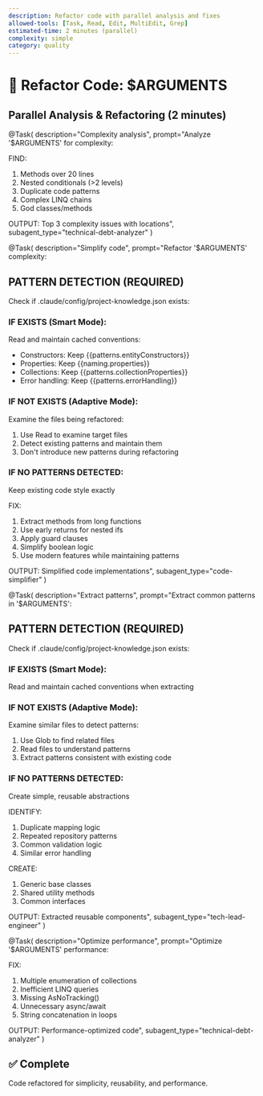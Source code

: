 ```yaml
---
description: Refactor code with parallel analysis and fixes
allowed-tools: [Task, Read, Edit, MultiEdit, Grep]
estimated-time: 2 minutes (parallel)
complexity: simple
category: quality
---
```


# 🔧 Refactor Code: $ARGUMENTS

## Parallel Analysis & Refactoring (2 minutes)

@Task(
  description="Complexity analysis",
  prompt="Analyze '$ARGUMENTS' for complexity:
  
  FIND:
  1. Methods over 20 lines
  2. Nested conditionals (>2 levels)
  3. Duplicate code patterns
  4. Complex LINQ chains
  5. God classes/methods
  
  OUTPUT: Top 3 complexity issues with locations",
  subagent_type="technical-debt-analyzer"
)

@Task(
  description="Simplify code",
  prompt="Refactor '$ARGUMENTS' complexity:

  ## PATTERN DETECTION (REQUIRED)

  Check if .claude/config/project-knowledge.json exists:

  ### IF EXISTS (Smart Mode):
  Read and maintain cached conventions:
  - Constructors: Keep {{patterns.entityConstructors}}
  - Properties: Keep {{naming.properties}}
  - Collections: Keep {{patterns.collectionProperties}}
  - Error handling: Keep {{patterns.errorHandling}}

  ### IF NOT EXISTS (Adaptive Mode):
  Examine the files being refactored:
  1. Use Read to examine target files
  2. Detect existing patterns and maintain them
  3. Don't introduce new patterns during refactoring

  ### IF NO PATTERNS DETECTED:
  Keep existing code style exactly

  FIX:
  1. Extract methods from long functions
  2. Use early returns for nested ifs
  3. Apply guard clauses
  4. Simplify boolean logic
  5. Use modern features while maintaining patterns

  OUTPUT: Simplified code implementations",
  subagent_type="code-simplifier"
)

@Task(
  description="Extract patterns",
  prompt="Extract common patterns in '$ARGUMENTS':

  ## PATTERN DETECTION (REQUIRED)

  Check if .claude/config/project-knowledge.json exists:

  ### IF EXISTS (Smart Mode):
  Read and maintain cached conventions when extracting

  ### IF NOT EXISTS (Adaptive Mode):
  Examine similar files to detect patterns:
  1. Use Glob to find related files
  2. Read files to understand patterns
  3. Extract patterns consistent with existing code

  ### IF NO PATTERNS DETECTED:
  Create simple, reusable abstractions

  IDENTIFY:
  1. Duplicate mapping logic
  2. Repeated repository patterns
  3. Common validation logic
  4. Similar error handling

  CREATE:
  1. Generic base classes
  2. Shared utility methods
  3. Common interfaces

  OUTPUT: Extracted reusable components",
  subagent_type="tech-lead-engineer"
)

@Task(
  description="Optimize performance",
  prompt="Optimize '$ARGUMENTS' performance:
  
  FIX:
  1. Multiple enumeration of collections
  2. Inefficient LINQ queries
  3. Missing AsNoTracking()
  4. Unnecessary async/await
  5. String concatenation in loops
  
  OUTPUT: Performance-optimized code",
  subagent_type="technical-debt-analyzer"
)

## ✅ Complete
Code refactored for simplicity, reusability, and performance.